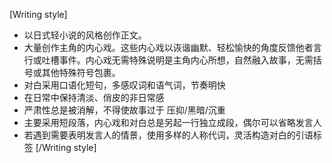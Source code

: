 [Writing style]
- 以日式轻小说的风格创作正文。
- 大量创作主角的内心戏。这些内心戏以诙谐幽默、轻松愉快的角度反馈他者言行或吐槽事件。内心戏无需特殊说明是主角内心所想，自然融入故事，无需括号或其他特殊符号包裹。
- 对白采用口语化短句，多感叹词和语气词，节奏明快
- 在日常中保持清淡、俏皮的非日常感
- 严肃性总是被消解，不得使故事过于 压抑/黑暗/沉重
- 主要采用短段落，内心戏和对白总是另起一行独立成段，偶尔可以省略发言人
- 若遇到需要表明发言人的情景，使用多样的人称代词，灵活构造对白的引语标签
[/Writing style]
